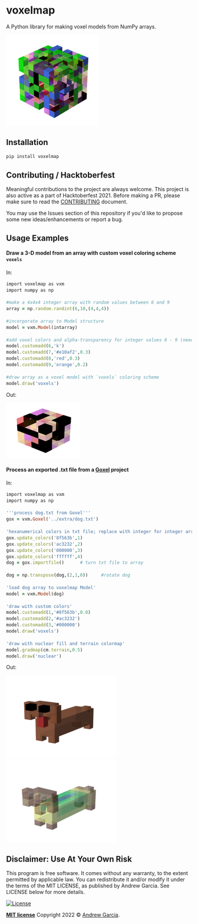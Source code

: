 # voxelmap
A Python library for making voxel models from NumPy arrays.  

<!-- ![=250x]() -->
<img src="extra/voxelmap_example.png" width="250">

## Installation

```ruby
pip install voxelmap
```

## Contributing / Hacktoberfest
Meaningful contributions to the project are always welcome. This project is also active as a part of Hacktoberfest 2021. Before making a PR, please make sure to read the [CONTRIBUTING](./CONTRIBUTING.md) document. 

You may use the Issues section of this repository if you'd like to propose some new ideas/enhancements or report a bug.

## Usage Examples

#### Draw a 3-D model from an array with custom voxel coloring scheme `voxels`

In:

```ruby
import voxelmap as vxm
import numpy as np

#make a 4x4x4 integer array with random values between 6 and 9
array = np.random.randint(6,10,(4,4,4))

#incorporate array to Model structure
model = vxm.Model(intarray)

#add voxel colors and alpha-transparency for integer values 6 - 9 (needed for `voxels` coloring)
model.customadd(6,'k')
model.customadd(7,'#e10af2',0.3)
model.customadd(8,'red',0.3)
model.customadd(9,'orange',0.2)

#draw array as a voxel model with `voxels` coloring scheme
model.draw('voxels')
```
Out:

<img src="extra/randarray.png" width="200">


#### Process an exported .txt file from a [Goxel](https://goxel.xyz/) project

In:

```ruby
import voxelmap as vxm
import numpy as np

'''process dog.txt from Goxel'''
gox = vxm.Goxel('../extra/dog.txt')

'hexanumerical colors in txt file; replace with integer for integer array'
gox.update_colors('8f563b',1)
gox.update_colors('ac3232',2)
gox.update_colors('000000',3)
gox.update_colors('ffffff',4)
dog = gox.importfile()      # turn txt file to array

dog = np.transpose(dog,(2,1,0))     #rotate dog

'load dog array to voxelmap Model'
model = vxm.Model(dog)

'draw with custom colors'
model.customadd(1,'#8f563b',0.8)
model.customadd(2,'#ac3232')
model.customadd(3,'#000000')
model.draw('voxels')

'draw with nuclear fill and terrain colormap'
model.gradmap(cm.terrain,0.5)
model.draw('nuclear')
```
Out: 

<img src="extra/dog.png" width="300"><img src="extra/earthdog.png" width="300">




## Disclaimer: Use At Your Own Risk

This program is free software. It comes without any warranty, to the extent permitted by applicable law. You can redistribute it and/or modify it under the terms of the MIT LICENSE, as published by Andrew Garcia. See LICENSE below for more details.

[![License](http://img.shields.io/:license-mit-blue.svg?style=flat-square)](http://badges.mit-license.org)

**[MIT license](./LICENSE)** Copyright 2022 © <a href="https://github.com/andrewrgarcia" target="_blank">Andrew Garcia</a>.
